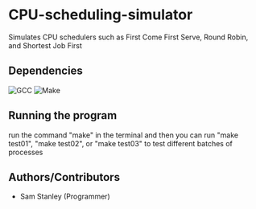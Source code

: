# CPU-scheduling-simulator
Simulates CPU schedulers such as First Come First Serve, Round Robin, and Shortest Job First
## Dependencies
![GCC](https://img.shields.io/badge/gcc-%234A8CC1.svg?style=for-the-badge&logo=gnu%20gcc&logoColor=white)
![Make](https://img.shields.io/badge/make-%23009f00.svg?style=for-the-badge&logo=gnu%20make&logoColor=white)
## Running the program
run the command "make" in the terminal and then you can run "make test01", "make test02", or "make test03" to test different batches of processes
## Authors/Contributors
- Sam Stanley (Programmer)
